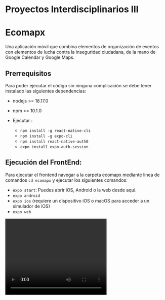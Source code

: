 # Proyectos Interdisciplinarios III
# Ecomapx
Una aplicación móvil que combina elementos de organización de eventos con elementos de lucha contra la inseguridad ciudadana, de la mano de Google Calendar y Google Maps.

## Prerrequisitos
Para poder ejecutar el código sin ninguna complicación se debe tener instalado las siguientes dependencias:
- nodejs >= 18.17.0
- npm >= 10.1.0
- Ejecutar :

  - ```npm install -g react-native-cli```
  - ```npm install -g expo-cli```
  - ```npm install react-native-auth0```
  - ```expo install expo-auth-session```



## Ejecución del FrontEnd:
Para ejecutar el frontend navegar a la carpeta ecomapx mediante linea de comandos ```cd ecomapx``` y ejecutar los siguientes comandos:
- ```expo start```: Puedes abrir iOS, Android o la web desde aquí.
- ```expo android``` 
- ```expo ios``` (requiere un dispositivo iOS o macOS para acceder a un simulador de iOS)
- ```expo web``` 

<video width="320" height="240" controls>
  <source src="Ecomapx.mp4" type="video/mp4">
  Tu navegador no soporta el elemento de video.
</video>
